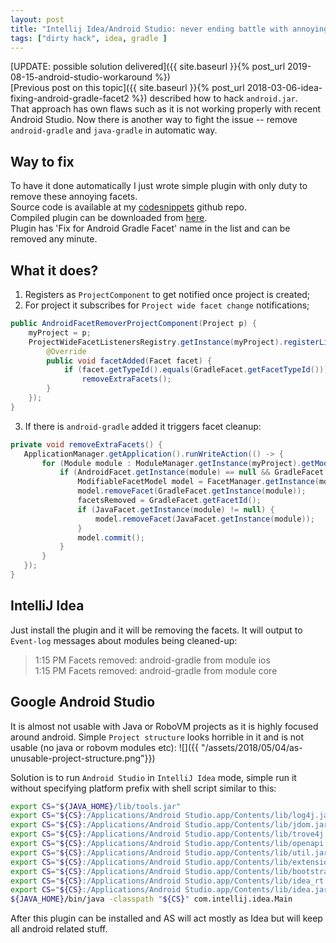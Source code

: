 ```yaml
---
layout: post
title: "Intellij Idea/Android Studio: never ending battle with annoying 'android-gradle'"
tags: ["dirty hack", idea, gradle ]
---
```

[UPDATE: possible solution delivered]({{ site.baseurl }}{% post_url 2019-08-15-android-studio-workaround %})   
[Previous post on this topic]({{ site.baseurl }}{% post_url 2018-03-06-idea-fixing-android-gradle-facet2 %}) described how to hack `android.jar`.   
That approach has own flaws such as it is not working properly with recent Android Studio. Now there is another way to fight the issue -- remove `android-gradle` and `java-gradle` in automatic way.  
<!-- more -->
## Way to fix
To have it done automatically I just wrote simple plugin with only duty to remove these annoying facets.  
Source code is available at my [codesnippets](https://github.com/dkimitsa/codesnippets/tree/master/AndroidGradleFacetFix) github repo.  
Compiled plugin can be downloaded from [here](https://github.com/dkimitsa/codesnippets/raw/master/AndroidGradleFacetFix/lib/AndroidGradleFacetFix.jar).  
Plugin has 'Fix for Android Gradle Facet' name in the list and can be removed any minute.

## What it does?
1. Registers as `ProjectComponent` to get notified once project is created;
2. For project it subscribes for `Project wide facet change` notifications;
```java
public AndroidFacetRemoverProjectComponent(Project p) {
    myProject = p;
    ProjectWideFacetListenersRegistry.getInstance(myProject).registerListener(new ProjectWideFacetAdapter<Facet>(){
        @Override
        public void facetAdded(Facet facet) {
            if (facet.getTypeId().equals(GradleFacet.getFacetTypeId()))
                removeExtraFacets();
        }
    });
}
```
3. If there is `android-gradle` added it triggers facet cleanup:
```java
private void removeExtraFacets() {
   ApplicationManager.getApplication().runWriteAction(() -> {
       for (Module module : ModuleManager.getInstance(myProject).getModules()) {
           if (AndroidFacet.getInstance(module) == null && GradleFacet.getInstance(module) != null) {
               ModifiableFacetModel model = FacetManager.getInstance(module).createModifiableModel();
               model.removeFacet(GradleFacet.getInstance(module));
               facetsRemoved = GradleFacet.getFacetId();
               if (JavaFacet.getInstance(module) != null) {
                   model.removeFacet(JavaFacet.getInstance(module));
               }
               model.commit();
           }
       }
   });
}
```


## IntelliJ Idea
Just install the plugin and it will be removing the facets. It will output to `Event-log` messages about modules being cleaned-up:
>1:15 PM	Facets removed: android-gradle from module ios  
>1:15 PM	Facets removed: android-gradle from module core

## Google Android Studio
It is almost not usable with Java or RoboVM projects as it is highly focused around android. Simple `Project structure` looks horrible in it and is not usable (no java or robovm modules etc):
![]({{ "/assets/2018/05/04/as-unusable-project-structure.png"}})  

Solution is to run `Android Studio` in `IntelliJ Idea` mode, simple run it without specifying platform prefix with shell script similar to this:
```bash
export CS="${JAVA_HOME}/lib/tools.jar"
export CS="${CS}:/Applications/Android Studio.app/Contents/lib/log4j.jar"  
export CS="${CS}:/Applications/Android Studio.app/Contents/lib/jdom.jar"  
export CS="${CS}:/Applications/Android Studio.app/Contents/lib/trove4j.jar"  
export CS="${CS}:/Applications/Android Studio.app/Contents/lib/openapi.jar"  
export CS="${CS}:/Applications/Android Studio.app/Contents/lib/util.jar"  
export CS="${CS}:/Applications/Android Studio.app/Contents/lib/extensions.jar"  
export CS="${CS}:/Applications/Android Studio.app/Contents/lib/bootstrap.jar"
export CS="${CS}:/Applications/Android Studio.app/Contents/lib/idea_rt.jar"
export CS="${CS}:/Applications/Android Studio.app/Contents/lib/idea.jar"
${JAVA_HOME}/bin/java -classpath "${CS}" com.intellij.idea.Main
```

After this plugin can be installed and AS will act mostly as Idea but will keep all android related stuff.
